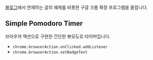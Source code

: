 [블로그](http://dailyupgrade.me)에서 연재하는 글의 예제를 비롯한 구글 크롬 확장 프로그램을 올립니다.

## Simple Pomodoro Timer

브라우저 액션으로 구현한 간단한 뽀모도로 타이머입니다.

* `chrome.browserAction.onClicked.addListener`
* `chrome.browserAction.setBadgeText`
